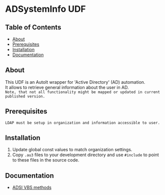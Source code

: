 # ADSystemInfo UDF

## Table of Contents
+ [About](#about)
+ [Prerequisites](#prerequisites)
+ [Installation](#installation)
+ [Documentation](#documentation)


## About <a name = "about"></a>
This UDF is an AutoIt wrapper for 'Active Directory' (AD) automation.   
It allows to retrieve general information about the user in AD.  
```Note, that not all functionality might be mapped or updated in current published version.```

## Prerequisites <a name = "prerequisites"></a>
```
LDAP must be setup in organization and information accessible to user.
```  

## Installation <a name = "installation"></a>
1. Update global const values to match organization settings.
2. Copy ```.au3``` files to your development directory and use ```#include``` to point to these files in the source code.  

## Documentation <a name = "documentation"></a>

* [ADSI VBS methods](https://ss64.com/vb/syntax-userinfo.html)
